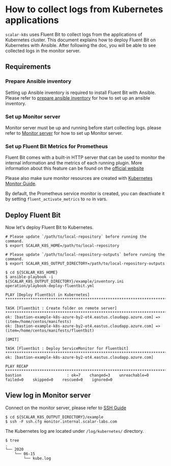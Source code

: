 # How to collect logs from Kubernetes applications

`scalar-k8s` uses Fluent Bit to collect logs from the applications of Kubernetes cluster. This document explains how to deploy Fluent Bit on Kubernetes with Ansible. After following the doc, you will be able to see collected logs in the monitor server.

## Requirements

### Prepare Ansible inventory

Setting up Ansible inventory is required to install Fluent Bit with Ansible. Please refer to [prepare ansible inventory](./PrepareBastionTool.md#prepare-ansible-inventory) for how to set up an ansible inventory.

### Set up Monitor server

Monitor server must be up and running before start collecting logs.
please refer to [Monitor server](https://github.com/scalar-labs/scalar-terraform/blob/master/examples/azure/README.md#create-monitor-resources) for how to set up Monitor server.

### Set up Fluent Bit Metrics for Prometheus

Fluent Bit comes with a built-in HTTP server that can be used to monitor the internal information and the metrics of each running plugin. More information about this feature can be found on the [official website](https://docs.fluentbit.io/manual/administration/monitoring)

Please also make sure monitor resources are created with [Kubernetes Monitor Guide](./KubernetesMonitorGuide.md).

By default, the Prometheus service monitor is created, you can deactivate it by setting `fluent_activate_metrics` to `no` in vars.

## Deploy Fluent Bit

Now let's deploy Fluent Bit to Kubernetes.

```console
# Please update `/path/to/local-repository` before running the command.
$ export SCALAR_K8S_HOME=/path/to/local-repository

# Please update `/path/to/local-repository-outputs` before running the command.
$ export SCALAR_K8S_OUTPUT_DIRECTORY=/path/to/local-repository-outputs

$ cd ${SCALAR_K8S_HOME}
$ ansible-playbook -i ${SCALAR_K8S_OUTPUT_DIRECTORY}/example/inventory.ini operation/playbook-deploy-fluentbit.yml

PLAY [Deploy Fluentbit in Kubernetes] *************************************************************************************************************************************************************************

TASK [Fluentbit : Create folder on remote server] *************************************************************************************************************************************************************
ok: [bastion-example-k8s-azure-by2-ot4.eastus.cloudapp.azure.com] => (item=/home/centos/manifests)
ok: [bastion-example-k8s-azure-by2-ot4.eastus.cloudapp.azure.com] => (item=/home/centos/manifests/fluentbit)

[OMIT]

TASK [Fluentbit : Deploy ServiceMonitor for Fluentbit] *******************************************************************************************************************************************************
ok: [bastion-example-k8s-azure-by2-ot4.eastus.cloudapp.azure.com]

PLAY RECAP ****************************************************************************************************************************************************************************************************
bastion                    : ok=7    changed=3    unreachable=0    failed=0    skipped=0    rescued=0    ignored=0
```

## View log in Monitor server

Connect on the monitor server, please refer to [SSH Guide](https://github.com/scalar-labs/scalar-terraform/blob/master/docs/SSHGuide.md)

```console
$ cd ${SCALAR_K8S_OUTPUT_DIRECTORY}/example
$ ssh -F ssh.cfg monitor.internal.scalar-labs.com
```

The Kubernetes log are located under `/log/kubernetes/` directory.

```console
$ tree
.
└── 2020
    └── 06-15
        └── kube.log
```
